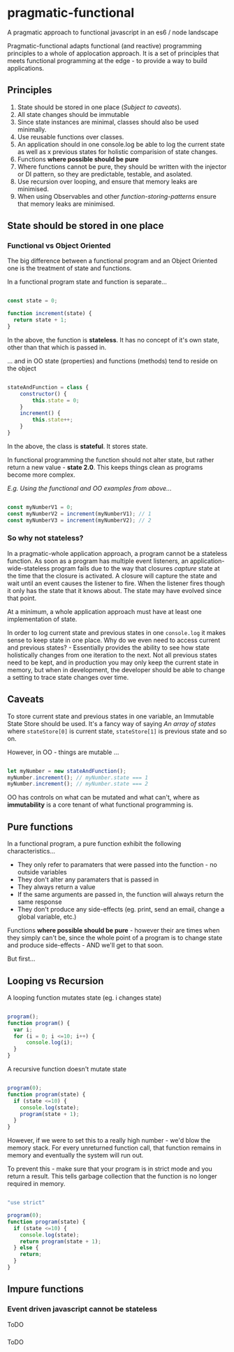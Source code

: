 # pragmatic-functional
A pragmatic approach to functional javascript in an es6 / node landscape

Pragmatic-functional adapts functional (and reactive) programming principles to a whole of applocation approach. It is a set of principles that meets functional programming at the edge - to provide a way to build applications.

Principles
----------

1. State should be stored in one place (*Subject to caveats*).
2. All state changes should be immutable
2. Since state instances are minimal, classes should also be used minimally.
3. Use reusable functions over classes.
4. An application should in one console.log be able to log the current state as well as x previous states for holistic comparision of state changes.
5. Functions **where possible should be pure**
6. Where functions cannot be pure, they should be written with the injector or DI pattern, so they are predictable, testable, and asolated.
7. Use recursion over looping, and ensure that memory leaks are minimised.
8. When using Observables and other *function-storing-patterns* ensure that memory leaks are minimised.


## State should be stored in one place

### Functional vs Object Oriented

The big difference between a functional program and an Object Oriented one is the treatment of state and functions.

In a functional program state and function is separate...

```javascript

const state = 0;

function increment(state) {
  return state + 1;
}

```

In the above, the function is **stateless**. It has no concept of it's own state, other than that which is passed in.

... and in OO state (properties) and functions (methods) tend to reside on the object

```javascript

stateAndFunction = class {
  	constructor() {
    	this.state = 0;
    }
	increment() {
    	this.state++;
    }
}

```

In the above, the class is **stateful**. It stores state.

In functional programming the function should not alter state, but rather return a new value - **state 2.0**. 
This keeps things clean as programs become more complex.

*E.g. Using the functional and OO examples from above...*

```javascript

const myNumberV1 = 0;
const myNumberV2 = increment(myNumberV1); // 1
const myNumberV3 = increment(myNumberV2); // 2

```

### So why not stateless?

In a pragmatic-whole application approach, a program cannot be a stateless function. As soon as a program has multiple event listeners, an application-wide-stateless program fails due to the way that closures *capture* state at the time that the closure is activated. A closure will capture the state and wait until an event causes the listener to fire. When the listener fires though it only has the state that it knows about. The state may have evolved since that point.

At a minimum, a whole application approach must have at least one implementation of state.

In order to log current state and previous states in one `console.log` it makes sense to keep state in one place. Why do we even need to access current and previous states? - Essentially provides the ability to see how state holistically changes from one iteration to the next. Not all previous states need to be kept, and in production you may only keep the current state in memory, but when in development, the developer should be able to change a setting to trace state changes over time.

## Caveats

To store current state and previous states in one variable, an Immutable State Store should be used. It's a fancy way of saying *An array of states* where `stateStore[0]` is current state, `stateStore[1]` is previous state and so on.




However, in OO - things are mutable ...

```javascript

let myNumber = new stateAndFunction();
myNumber.increment(); // myNumber.state === 1
myNumber.increment(); // myNumber.state === 2

```

OO has controls on what can be mutated and what can't, where as **immutability** is a core tenant of what functional programming is.

Pure functions
--------------

In a functional program, a pure function exhibit the following characteristics...

- They only refer to paramaters that were passed into the function - no outside variables
- They don't alter any paramaters that is passed in
- They always return a value
- If the same arguments are passed in, the function will always return the same response
- They don't produce any side-effects (eg. print, send an email, change a global variable, etc.)

Functions **where possible should be pure** - however their are times when they simply can't be, 
since the whole point of a program is to change state and produce side-effects - AND we'll get to that soon.

But first...

Looping vs Recursion
----------------------------

A looping function mutates state (eg. i changes state)

```javascript

program();
function program() {
  var i;
  for (i = 0; i <=10; i++) {
      console.log(i);
  } 
}

```

A recursive function doesn't mutate state

```javascript

program(0);
function program(state) {
  if (state <=10) {
    console.log(state);
  	program(state + 1);
  }
}

```

However, if we were to set this to a really high number - we'd blow the memory stack. For every unreturned function call, that function remains in memory and eventually the system will run out.

To prevent this - make sure that your program is in strict mode and you return a result. This tells garbage collection that the function is no longer required in memory.

```javascript

"use strict"

program(0);
function program(state) {
  if (state <=10) {
    console.log(state);
  	return program(state + 1);
  } else {
    return;
  }
}

```

## Impure functions

### Event driven javascript cannot be stateless

ToDO

###

ToDO













